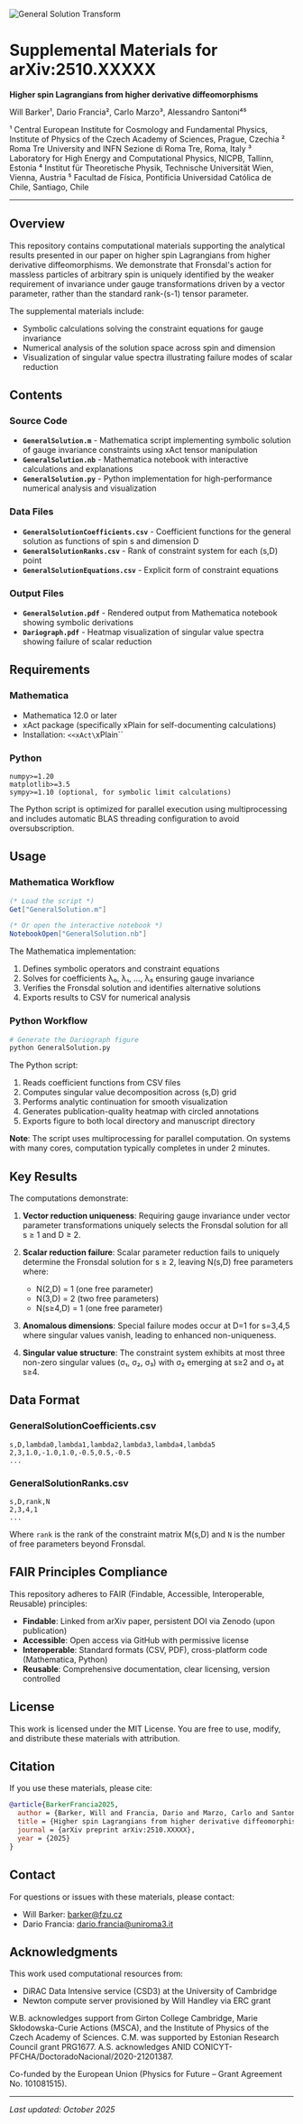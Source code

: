 ![General Solution Transform](GeneralSolution.gif)

# Supplemental Materials for arXiv:2510.XXXXX

**Higher spin Lagrangians from higher derivative diffeomorphisms**

Will Barker¹, Dario Francia², Carlo Marzo³, Alessandro Santoni⁴⁵

¹ Central European Institute for Cosmology and Fundamental Physics, Institute of Physics of the Czech Academy of Sciences, Prague, Czechia
² Roma Tre University and INFN Sezione di Roma Tre, Roma, Italy
³ Laboratory for High Energy and Computational Physics, NICPB, Tallinn, Estonia
⁴ Institut für Theoretische Physik, Technische Universität Wien, Vienna, Austria
⁵ Facultad de Física, Pontificia Universidad Católica de Chile, Santiago, Chile

---

## Overview

This repository contains computational materials supporting the analytical results presented in our paper on higher spin Lagrangians from higher derivative diffeomorphisms. We demonstrate that Fronsdal's action for massless particles of arbitrary spin is uniquely identified by the weaker requirement of invariance under gauge transformations driven by a vector parameter, rather than the standard rank-(s-1) tensor parameter.

The supplemental materials include:
- Symbolic calculations solving the constraint equations for gauge invariance
- Numerical analysis of the solution space across spin and dimension
- Visualization of singular value spectra illustrating failure modes of scalar reduction

## Contents

### Source Code

- **`GeneralSolution.m`** - Mathematica script implementing symbolic solution of gauge invariance constraints using xAct tensor manipulation
- **`GeneralSolution.nb`** - Mathematica notebook with interactive calculations and explanations
- **`GeneralSolution.py`** - Python implementation for high-performance numerical analysis and visualization

### Data Files

- **`GeneralSolutionCoefficients.csv`** - Coefficient functions for the general solution as functions of spin s and dimension D
- **`GeneralSolutionRanks.csv`** - Rank of constraint system for each (s,D) point
- **`GeneralSolutionEquations.csv`** - Explicit form of constraint equations

### Output Files

- **`GeneralSolution.pdf`** - Rendered output from Mathematica notebook showing symbolic derivations
- **`Dariograph.pdf`** - Heatmap visualization of singular value spectra showing failure of scalar reduction

## Requirements

### Mathematica

- Mathematica 12.0 or later
- xAct package (specifically xPlain for self-documenting calculations)
- Installation: `<<xAct\`xPlain\``

### Python

```
numpy>=1.20
matplotlib>=3.5
sympy>=1.10 (optional, for symbolic limit calculations)
```

The Python script is optimized for parallel execution using multiprocessing and includes automatic BLAS threading configuration to avoid oversubscription.

## Usage

### Mathematica Workflow

```mathematica
(* Load the script *)
Get["GeneralSolution.m"]

(* Or open the interactive notebook *)
NotebookOpen["GeneralSolution.nb"]
```

The Mathematica implementation:
1. Defines symbolic operators and constraint equations
2. Solves for coefficients λ₀, λ₁, ..., λ₅ ensuring gauge invariance
3. Verifies the Fronsdal solution and identifies alternative solutions
4. Exports results to CSV for numerical analysis

### Python Workflow

```bash
# Generate the Dariograph figure
python GeneralSolution.py
```

The Python script:
1. Reads coefficient functions from CSV files
2. Computes singular value decomposition across (s,D) grid
3. Performs analytic continuation for smooth visualization
4. Generates publication-quality heatmap with circled annotations
5. Exports figure to both local directory and manuscript directory

**Note**: The script uses multiprocessing for parallel computation. On systems with many cores, computation typically completes in under 2 minutes.

## Key Results

The computations demonstrate:

1. **Vector reduction uniqueness**: Requiring gauge invariance under vector parameter transformations uniquely selects the Fronsdal solution for all s ≥ 1 and D ≥ 2.

2. **Scalar reduction failure**: Scalar parameter reduction fails to uniquely determine the Fronsdal solution for s ≥ 2, leaving N(s,D) free parameters where:
   - N(2,D) = 1 (one free parameter)
   - N(3,D) = 2 (two free parameters)
   - N(s≥4,D) = 1 (one free parameter)

3. **Anomalous dimensions**: Special failure modes occur at D=1 for s=3,4,5 where singular values vanish, leading to enhanced non-uniqueness.

4. **Singular value structure**: The constraint system exhibits at most three non-zero singular values (σ₁, σ₂, σ₃) with σ₂ emerging at s≥2 and σ₃ at s≥4.

## Data Format

### GeneralSolutionCoefficients.csv

```
s,D,lambda0,lambda1,lambda2,lambda3,lambda4,lambda5
2,3,1.0,-1.0,1.0,-0.5,0.5,-0.5
...
```

### GeneralSolutionRanks.csv

```
s,D,rank,N
2,3,4,1
...
```

Where `rank` is the rank of the constraint matrix M(s,D) and `N` is the number of free parameters beyond Fronsdal.

## FAIR Principles Compliance

This repository adheres to FAIR (Findable, Accessible, Interoperable, Reusable) principles:

- **Findable**: Linked from arXiv paper, persistent DOI via Zenodo (upon publication)
- **Accessible**: Open access via GitHub with permissive license
- **Interoperable**: Standard formats (CSV, PDF), cross-platform code (Mathematica, Python)
- **Reusable**: Comprehensive documentation, clear licensing, version controlled

## License

This work is licensed under the MIT License. You are free to use, modify, and distribute these materials with attribution.

## Citation

If you use these materials, please cite:

```bibtex
@article{BarkerFrancia2025,
  author = {Barker, Will and Francia, Dario and Marzo, Carlo and Santoni, Alessandro},
  title = {Higher spin Lagrangians from higher derivative diffeomorphisms},
  journal = {arXiv preprint arXiv:2510.XXXXX},
  year = {2025}
}
```

## Contact

For questions or issues with these materials, please contact:
- Will Barker: barker@fzu.cz
- Dario Francia: dario.francia@uniroma3.it

## Acknowledgments

This work used computational resources from:
- DiRAC Data Intensive service (CSD3) at the University of Cambridge
- Newton compute server provisioned by Will Handley via ERC grant

W.B. acknowledges support from Girton College Cambridge, Marie Skłodowska-Curie Actions (MSCA), and the Institute of Physics of the Czech Academy of Sciences. C.M. was supported by Estonian Research Council grant PRG1677. A.S. acknowledges ANID CONICYT-PFCHA/DoctoradoNacional/2020-21201387.

Co-funded by the European Union (Physics for Future – Grant Agreement No. 101081515).

---

*Last updated: October 2025*
